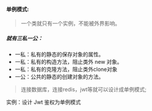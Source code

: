 #### 单例模式:

> 一个类就只有一个实例，不能被外界影响。

##### 就有三私一公：
- 一私：私有的静态的保存对象的属性。
- 一私：私有的构造方法，阻止类外 new 对象。
- 一私：私有的克隆方法，阻止类外clone对象
- 一公：公共的静态的创建对象的方法。

> 连接数据库，连接redis，jwt等就可以设计成单例模式;

实例：设计 Jwt 鉴权为单例模式